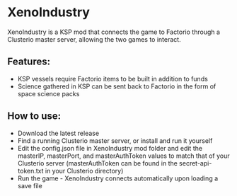 # XenoIndustry
XenoIndustry is a KSP mod that connects the game to Factorio through a Clusterio master server, allowing the two games to interact.

## Features: 
- KSP vessels require Factorio items to be built in addition to funds
- Science gathered in KSP can be sent back to Factorio in the form of space science packs

## How to use:
- Download the latest release
- Find a running Clusterio master server, or install and run it yourself
- Edit the config.json file in XenoIndustry mod folder and edit the masterIP, masterPort, and masterAuthToken values to match that of your Clusterio server (masterAuthToken can be found in the secret-api-token.txt in your Clusterio directory)
- Run the game - XenoIndustry connects automatically upon loading a save file
